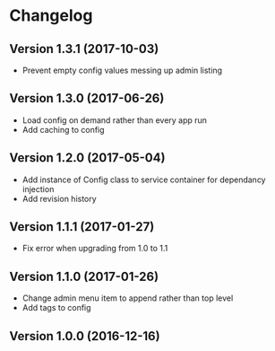 # Changelog

## Version 1.3.1 (2017-10-03)
- Prevent empty config values messing up admin listing

## Version 1.3.0 (2017-06-26)
- Load config on demand rather than every app run
- Add caching to config

## Version 1.2.0 (2017-05-04)
- Add instance of Config class to service container for dependancy injection
- Add revision history

## Version 1.1.1 (2017-01-27)
- Fix error when upgrading from 1.0 to 1.1

## Version 1.1.0 (2017-01-26)
- Change admin menu item to append rather than top level
- Add tags to config

## Version 1.0.0 (2016-12-16)
